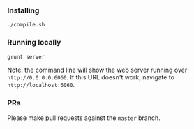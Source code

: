 ### Installing

```
./compile.sh
```

### Running locally

```
grunt server
```
Note: the command line will show the web server running over `http://0.0.0.0:6060`. If this URL doesn't work, navigate to `http://localhost:6060`.

### PRs

Please make pull requests against the `master` branch.
